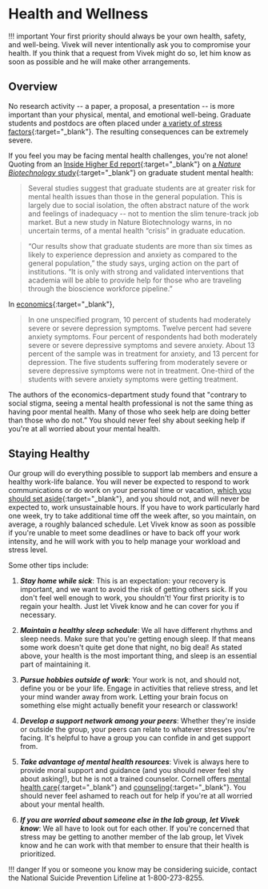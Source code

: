 # Health and Wellness

!!! important
    Your first priority should always be your own health, safety, and well-being. Vivek will never intentionally ask you to compromise your health. If you think that a request from Vivek might do so, let him know as soon as possible and he will make other arrangements.

## Overview

No research activity -- a paper, a proposal, a presentation -- is more important than your physical, mental, and emotional well-being. Graduate students and postdocs are often placed under [a variety of stress factors](https://www.theatlantic.com/education/archive/2018/11/anxiety-depression-mental-health-graduate-school/576769/){:target="_blank"}. The resulting consequences can be extremely severe.

If you feel you may be facing mental health challenges, you're not alone! Quoting from an [Inside Higher Ed report](https://www.insidehighered.com/news/2018/03/06/new-study-says-graduate-students-mental-health-crisis){:target="_blank"} on [a *Nature Biotechnology* study](https://www.nature.com/nbt/research){:target="_blank"} on graduate student mental health:

> Several studies suggest that graduate students are at greater risk for mental health issues than those in the general population. This is largely due to social isolation, the often abstract nature of the work and feelings of inadequacy -- not to mention the slim tenure-track job market. But a new study in Nature Biotechnology warns, in no uncertain terms, of a mental health “crisis” in graduate education.

> “Our results show that graduate students are more than six times as likely to experience depression and anxiety as compared to the general population,” the study says, urging action on the part of institutions. “It is only with strong and validated interventions that academia will be able to provide help for those who are traveling through the bioscience workforce pipeline.”

In [economics](https://scholar.harvard.edu/bolotnyy/publications/graduate-student-mental-health-lessons-american-economics-departments){:target="_blank"},

> In one unspecified program, 10 percent of students had moderately severe or severe depression symptoms. Twelve percent had severe anxiety symptoms. Four percent of respondents had both moderately severe or severe depressive symptoms and severe anxiety. About 13 percent of the sample was in treatment for anxiety, and 13 percent for depression. The five students suffering from moderately severe or severe depressive symptoms were not in treatment. One-third of the students with severe anxiety symptoms were getting treatment.

The authors of the economics-department study found that "contrary to social stigma, seeing a mental health professional is not the same thing as having poor mental health. Many of those who seek help are doing better than those who do not.” You should never feel shy about seeking help if you're at all worried about your mental health.  

## Staying Healthy

Our group will do everything possible to support lab members and ensure a healthy work-life balance. You will never be expected to respond to work communications or do work on your personal time or vacation, [which you should set aside](/lab-manual/expectations/timeoff/){:target="_blank"}, and you should not, and will never be expected to, work unsustainable hours. If you have to work particularly hard one week, try to take additional time off the week after, so you maintain, on average, a roughly balanced schedule. Let Vivek know as soon as possible if you're unable to meet some deadlines or have to back off your work intensity, and he will work with you to help manage your workload and stress level.

Some other tips include:

1. ***Stay home while sick***: This is an expectation: your recovery is important, and we want to avoid the risk of getting others sick. If you don't feel well enough to work, you shouldn't! Your first priority is to regain your health. Just let Vivek know and he can cover for you if necessary.

2. ***Maintain a healthy sleep schedule***: We all have different rhythms and sleep needs. Make sure that you're getting enough sleep. If that means some work doesn't quite get done that night, no big deal! As stated above, your health is the most important thing, and sleep is an essential part of maintaining it.

3. ***Pursue hobbies outside of work***: Your work is not, and should not, define you or be your life. Engage in activities that relieve stress, and let your mind wander away from work. Letting your brain focus on something else might actually benefit your research or classwork!

4. ***Develop a support network among your peers***: Whether they're inside or outside the group, your peers can relate to whatever stresses you're facing. It's helpful to have a group you can confide in and get support from.

5. ***Take advantage of mental health resources***: Vivek is always here to provide moral support and guidance (and you should never feel shy about asking!), but he is not a trained counselor. Cornell offers [mental health care](https://health.cornell.edu/services/mental-health-care){:target="_blank"} and [counseling](https://health.cornell.edu/services/mental-health-care/resources-students){:target="_blank"}. You should never feel ashamed to reach out for help if you're at all worried about your mental health.

6. ***If you are worried about someone else in the lab group, let Vivek know***: We all have to look out for each other. If you're concerned that stress may be getting to another member of the lab group, let Vivek know and he can work with that member to ensure that their health is prioritized.

!!! danger
    If you or someone you know may be considering suicide, contact the National Suicide Prevention Lifeline at 1-800-273-8255.
